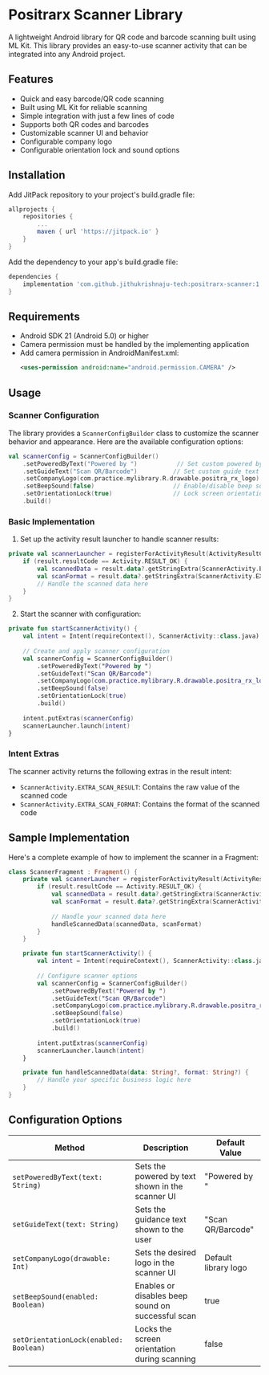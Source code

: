 # Positrarx Scanner Library
A lightweight Android library for QR code and barcode scanning built using ML Kit. This library provides an easy-to-use scanner activity that can be integrated into any Android project.

## Features
- Quick and easy barcode/QR code scanning
- Built using ML Kit for reliable scanning
- Simple integration with just a few lines of code
- Supports both QR codes and barcodes
- Customizable scanner UI and behavior
- Configurable company logo
- Configurable orientation lock and sound options

## Installation
Add JitPack repository to your project's build.gradle file:
```gradle
allprojects {
    repositories {
        ...
        maven { url 'https://jitpack.io' }
    }
}
```
Add the dependency to your app's build.gradle file:
```gradle
dependencies {
    implementation 'com.github.jithukrishnaju-tech:positrarx-scanner:1.0.0'
}
```

## Requirements
- Android SDK 21 (Android 5.0) or higher
- Camera permission must be handled by the implementing application
- Add camera permission in AndroidManifest.xml:
  ```xml
  <uses-permission android:name="android.permission.CAMERA" />
  ```

## Usage

### Scanner Configuration
The library provides a `ScannerConfigBuilder` class to customize the scanner behavior and appearance. Here are the available configuration options:

```kotlin
val scannerConfig = ScannerConfigBuilder()
    .setPoweredByText("Powered by ")           // Set custom powered by text
    .setGuideText("Scan QR/Barcode")          // Set custom guide text
    .setCompanyLogo(com.practice.mylibrary.R.drawable.positra_rx_logo) // Set company logo
    .setBeepSound(false)                      // Enable/disable beep sound on scan
    .setOrientationLock(true)                 // Lock screen orientation during scanning
    .build()
```

### Basic Implementation
1. Set up the activity result launcher to handle scanner results:
```kotlin
private val scannerLauncher = registerForActivityResult(ActivityResultContracts.StartActivityForResult()) { result ->
    if (result.resultCode == Activity.RESULT_OK) {
        val scannedData = result.data?.getStringExtra(ScannerActivity.EXTRA_SCAN_RESULT)
        val scanFormat = result.data?.getStringExtra(ScannerActivity.EXTRA_SCAN_FORMAT)
        // Handle the scanned data here
    }
}
```

2. Start the scanner with configuration:
```kotlin
private fun startScannerActivity() {
    val intent = Intent(requireContext(), ScannerActivity::class.java)
    
    // Create and apply scanner configuration
    val scannerConfig = ScannerConfigBuilder()
        .setPoweredByText("Powered by ")
        .setGuideText("Scan QR/Barcode")
        .setCompanyLogo(com.practice.mylibrary.R.drawable.positra_rx_logo)
        .setBeepSound(false)
        .setOrientationLock(true)
        .build()
    
    intent.putExtras(scannerConfig)
    scannerLauncher.launch(intent)
}
```

### Intent Extras
The scanner activity returns the following extras in the result intent:
- `ScannerActivity.EXTRA_SCAN_RESULT`: Contains the raw value of the scanned code
- `ScannerActivity.EXTRA_SCAN_FORMAT`: Contains the format of the scanned code

## Sample Implementation
Here's a complete example of how to implement the scanner in a Fragment:

```kotlin
class ScannerFragment : Fragment() {
    private val scannerLauncher = registerForActivityResult(ActivityResultContracts.StartActivityForResult()) { result ->
        if (result.resultCode == Activity.RESULT_OK) {
            val scannedData = result.data?.getStringExtra(ScannerActivity.EXTRA_SCAN_RESULT)
            val scanFormat = result.data?.getStringExtra(ScannerActivity.EXTRA_SCAN_FORMAT)
            
            // Handle your scanned data here
            handleScannedData(scannedData, scanFormat)
        }
    }

    private fun startScannerActivity() {
        val intent = Intent(requireContext(), ScannerActivity::class.java)
        
        // Configure scanner options
        val scannerConfig = ScannerConfigBuilder()
            .setPoweredByText("Powered by ")
            .setGuideText("Scan QR/Barcode")
            .setCompanyLogo(com.practice.mylibrary.R.drawable.positra_rx_logo)
            .setBeepSound(false)
            .setOrientationLock(true)
            .build()
            
        intent.putExtras(scannerConfig)
        scannerLauncher.launch(intent)
    }

    private fun handleScannedData(data: String?, format: String?) {
        // Handle your specific business logic here
    }
}
```

## Configuration Options

| Method | Description | Default Value |
|--------|-------------|---------------|
| `setPoweredByText(text: String)` | Sets the powered by text shown in the scanner UI | "Powered by " |
| `setGuideText(text: String)` | Sets the guidance text shown to the user | "Scan QR/Barcode" |
| `setCompanyLogo(drawable: Int)` | Sets the desired logo in the scanner UI | Default library logo |
| `setBeepSound(enabled: Boolean)` | Enables or disables beep sound on successful scan | true |
| `setOrientationLock(enabled: Boolean)` | Locks the screen orientation during scanning | false |
